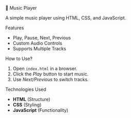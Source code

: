 🎵 Music Player

A simple music player using HTML, CSS, and JavaScript.

 Features
- Play, Pause, Next, Previous
- Custom Audio Controls
- Supports Multiple Tracks

 How to Use?
1. Open `index.html` in a browser.
2. Click the *Play* button to start music.
3. Use *Next/Previous* to switch tracks.

Technologies Used
- **HTML** (Structure)
- **CSS** (Styling)
- **JavaScript** (Functionality)

